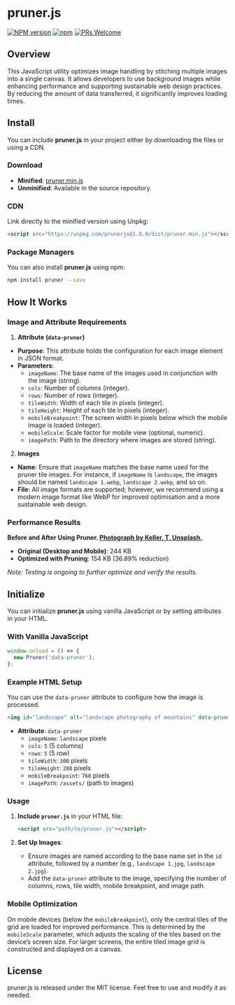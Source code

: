 # pruner.js

[![NPM version](https://img.shields.io/npm/v/prunerjs.svg)](https://www.npmjs.com/package/prunerjs)
[![npm](https://img.shields.io/npm/dt/prunerjs.svg)](https://www.npmtrends.com/prunerjs)
[![PRs Welcome](https://img.shields.io/badge/PRs-welcome-brightgreen.svg)](https://egghead.io/courses/how-to-contribute-to-an-open-source-project-on-github)

## Overview

This JavaScript utility optimizes image handling by stitching multiple images into a single canvas. It allows developers to use background images while enhancing performance and supporting sustainable web design practices. By reducing the amount of data transferred, it significantly improves loading times.

## Install

You can include **pruner.js** in your project either by downloading the files or using a CDN.

### Download

- **Minified**: [pruner.min.js](https://unpkg.com/prunerjs@1.0.0/dist/pruner.min.js)
- **Unminified**: Available in the source repository.

### CDN

Link directly to the minified version using Unpkg:

```html
<script src="https://unpkg.com/prunerjs@1.0.0/dist/pruner.min.js"></script>
```

### Package Managers

You can also install **pruner.js** using npm:

```bash
npm install pruner --save
```

## How It Works

### Image and Attribute Requirements

1. **Attribute (`data-pruner`)**
  - **Purpose**: This attribute holds the configuration for each image element in JSON format.
  - **Parameters**:
    - `imageName`: The base name of the images used in conjunction with the image (string).
    - `cols`: Number of columns (integer).
    - `rows`: Number of rows (integer).
    - `tileWidth`: Width of each tile in pixels (integer).
    - `tileHeight`: Height of each tile in pixels (integer).
    - `mobileBreakpoint`: The screen width in pixels below which the mobile image is loaded (integer).
    - `mobileScale`: Scale factor for mobile view (optional, numeric).
    - `imagePath`: Path to the directory where images are stored (string).

2. **Images**
  - **Name**: Ensure that `imageName` matches the base name used for the pruner tile images. For instance, if `imageName` is `landscape`, the images should be named `landscape 1.webp`, `landscape 2.webp`, and so on.
  - **File**: All image formats are supported; however, we recommend using a modern image format like WebP for improved optimisation and a more sustainable web design.

### Performance Results

**Before and After Using Pruner. [Photograph by Keller, T. Unsplash.](https://unsplash.com/photos/landscape-photography-of-lake-and-mountain-73F4pKoUkM0)**

- **Original (Desktop and Mobile)**: 244 KB
- **Optimized with Pruning**: 154 KB (36.89% reduction)

*Note: Testing is ongoing to further optimize and verify the results.*

## Initialize

You can initialize **pruner.js** using vanilla JavaScript or by setting attributes in your HTML.

### With Vanilla JavaScript

```javascript
window.onload = () => {
  new Pruner('data-pruner');
};
```

### Example HTML Setup

You can use the `data-pruner` attribute to configure how the image is processed.

```html
<img id="landscape" alt="landscape photography of mountains" data-pruner='{"cols": 3, "rows": 1, "tileWidth": 500, "mobileBreakpoint": 768, "imagePath": "/assets/"}'>
```

- **Attribute**: `data-pruner`
  - `imageName`: `landscape` pixels
  - `cols`: `5` (5 columns)
  - `rows`: `5` (5 row)
  - `tileWidth`: `300` pixels
  - `tileHeight`: `200` pixels
  - `mobileBreakpoint`: `768` pixels
  - `imagePath`: `/assets/` (path to images)

### Usage

1. **Include `pruner.js`** in your HTML file:
   ```html
   <script src="path/to/pruner.js"></script>
   ```

2. **Set Up Images**:
   - Ensure images are named according to the base name set in the `id` attribute, followed by a number (e.g., `landscape 1.jpg`, `landscape 2.jpg`).
   - Add the `data-pruner` attribute to the image, specifying the number of columns, rows, tile width, mobile breakpoint, and image path.

### Mobile Optimization

On mobile devices (below the `mobileBreakpoint`), only the central tiles of the grid are loaded for improved performance. This is determined by the `mobileScale` parameter, which adjusts the scaling of the tiles based on the device’s screen size. For larger screens, the entire tiled image grid is constructed and displayed on a canvas.

## License

pruner.js is released under the MIT license. Feel free to use and modify it as needed.